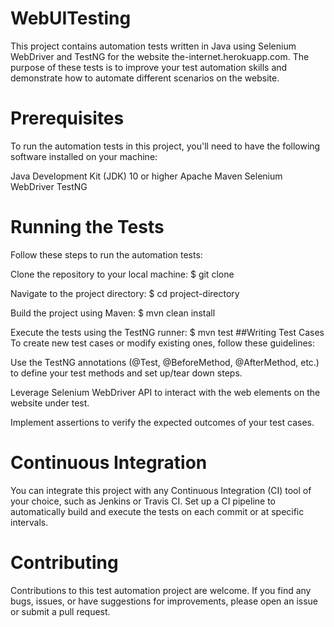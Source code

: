 # WebUITesting

This project contains automation tests written in Java using Selenium WebDriver and TestNG for the website the-internet.herokuapp.com. The purpose of these tests is to improve your test automation skills and demonstrate how to automate different scenarios on the website.

# Prerequisites
To run the automation tests in this project, you'll need to have the following software installed on your machine:

Java Development Kit (JDK) 10 or higher
Apache Maven
Selenium WebDriver
TestNG

# Running the Tests
Follow these steps to run the automation tests:

Clone the repository to your local machine: $ git clone

Navigate to the project directory: $ cd project-directory

Build the project using Maven: $ mvn clean install

Execute the tests using the TestNG runner: $ mvn test ##Writing Test Cases To create new test cases or modify existing ones, follow these guidelines:

Use the TestNG annotations (@Test, @BeforeMethod, @AfterMethod, etc.) to define your test methods and set up/tear down steps.

Leverage Selenium WebDriver API to interact with the web elements on the website under test.

Implement assertions to verify the expected outcomes of your test cases.

# Continuous Integration

You can integrate this project with any Continuous Integration (CI) tool of your choice, such as Jenkins or Travis CI. Set up a CI pipeline to automatically build and execute the tests on each commit or at specific intervals.

# Contributing

Contributions to this test automation project are welcome. If you find any bugs, issues, or have suggestions for improvements, please open an issue or submit a pull request.
